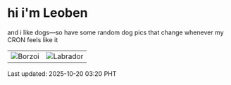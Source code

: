 # hi i'm Leoben

and i like dogs—so have some random dog pics that change whenever my CRON feels like it

|  |  |
|--------|----------|
| ![Borzoi](https://random-dog-vercel.vercel.app/api/random-borzoi?v=1760901610) | ![Labrador](https://random-dog-vercel.vercel.app/api/random-labrador?v=1760901610) |

Last updated: 2025-10-20 03:20 PHT
